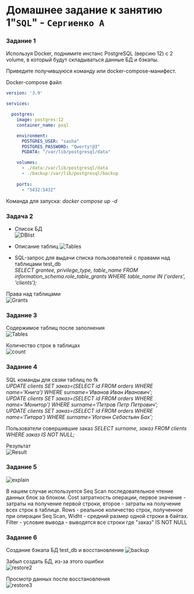 # Домашнее задание к занятию 1"`SQL`" - `Сергиенко А`

### Задание 1

Используя Docker, поднимите инстанс PostgreSQL (версию 12) c 2 volume, в который будут складываться данные БД и бэкапы.

Приведите получившуюся команду или docker-compose-манифест.

Docker-compose файл
```yaml
version: '3.9'

services:

  postgres:
    image: postgres:12
    container_name: psql

    environment:
      POSTGRES_USER: "sasha"
      POSTGRES_PASSWORD: "Qwerty!@3"
      PGDATA: "/var/lib/postgresql/data"

    volumes:
      - ./data:/var/lib/postgresql/data
      - ./backup:/var/lib/postgresql/backup
  
    ports:
      - "5432:5432"

```
Команда для запуска: 
*docker compose up -d*

### Задача 2

* Список БД  
![DBlist](https://github.com/SashkaSer/BD/blob/main/SQL/img/DBlist.png)  

* Описание таблиц
![Tables](https://github.com/SashkaSer/BD/blob/main/SQL/img/tables.png)  

* SQL-запрос для выдачи списка пользователей с правами над таблицами test_db  
*SELECT grantee, privilege_type, table_name FROM information_schema.role_table_grants WHERE table_name IN ('orders', 'clients');*

Права над таблицами  
![Grants](https://github.com/SashkaSer/BD/blob/main/SQL/img/grants.png)  

### Задание 3

Содержимое таблиц после заполнения  
![Tables](https://github.com/SashkaSer/BD/blob/main/SQL/img/tables2.png)  

Количество строк в таблицах  
![count](https://github.com/SashkaSer/BD/blob/main/SQL/img/count.png)

### Задание 4

SQL команды для свзяи таблиц по fk  
*UPDATE clients SET заказ=(SELECT id FROM orders WHERE name='Книга') WHERE surname='Иванов Иван Иванович';*  
*UPDATE clients SET заказ=(SELECT id FROM orders WHERE name='Монитор') WHERE surname='Петров Петр Петрович';*  
*UPDATE clients SET заказ=(SELECT id FROM orders WHERE name='Гитара') WHERE surname='Иоганн Себастьян Бах';*

Пользователи совершившие заказ
*SELECT surname, заказ FROM clients WHERE заказ IS NOT NULL;*

Результат  
![Result](https://github.com/SashkaSer/BD/blob/main/SQL/img/result.png)

### Задание 5
![explain](https://github.com/SashkaSer/BD/blob/main/SQL/img/explain.png)

В нашем случае используется Seq Scan последовательное чтение данных блок за блоком. Cost затратность операции, первое значение - затраты на получение первой строки, второе - затраты на получение всех строк в таблице. Rows - реальное количество строк, полученное при опирации Seq Scan, Widht - средний размер одной строки в байтах. Filter - условие вывода - выводятся все строки где "заказ" IS NOT NULL

### Задание 6

Создание бэкапа БД test_db и восстановление
![backup](https://github.com/SashkaSer/BD/blob/main/SQL/img/restore.png)  

Забыл создать БД, из-за этого ошибки  
![restore2](https://github.com/SashkaSer/BD/blob/main/SQL/img/restore2.png)  

Просмотр данных после восстановления  
![restore3](https://github.com/SashkaSer/BD/blob/main/SQL/img/restore_result.png)

